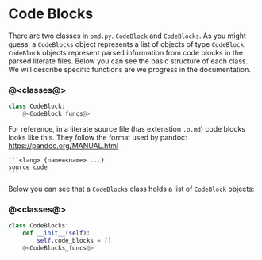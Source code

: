 # Code Blocks

There are two classes in `omd.py`. `CodeBlock` and `CodeBlocks`. As you might guess, a `CodeBlocks` object represents a list of objects of type `CodeBlock`. `CodeBlock` objects represent parsed information from code blocks in the parsed literate files. Below you can see the basic structure of each class. We will describe specific functions are we progress in the documentation.

### @<classes@>

```python {name=classes}
class CodeBlock:
    @<CodeBlock_funcs@>
```

For reference, in a literate source file (has extenstion `.o.md`) code blocks looks like this. They follow the format used by pandoc: https://pandoc.org/MANUAL.html

``````
```<lang> {name=<name> ...}
source code
```
``````

Below you can see that a `CodeBlocks` class holds a list of `CodeBlock` objects:

### @<classes@>

```python {name=classes}
class CodeBlocks:
    def __init__(self):
        self.code_blocks = []
    @<CodeBlocks_funcs@>
```
